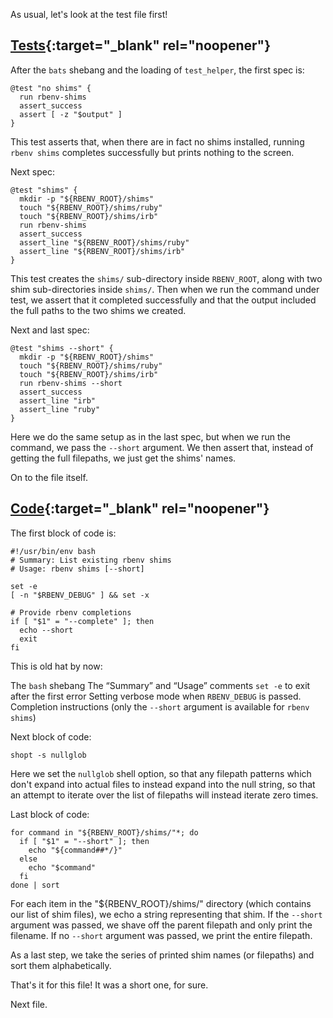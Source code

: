 As usual, let's look at the test file first!

## [Tests](https://github.com/rbenv/rbenv/blob/c4395e58201966d9f90c12bd6b7342e389e7a4cb/test/shims.bats){:target="_blank" rel="noopener"}

After the `bats` shebang and the loading of `test_helper`, the first spec is:

```
@test "no shims" {
  run rbenv-shims
  assert_success
  assert [ -z "$output" ]
}
```

This test asserts that, when there are in fact no shims installed, running `rbenv shims` completes successfully but prints nothing to the screen.

Next spec:

```
@test "shims" {
  mkdir -p "${RBENV_ROOT}/shims"
  touch "${RBENV_ROOT}/shims/ruby"
  touch "${RBENV_ROOT}/shims/irb"
  run rbenv-shims
  assert_success
  assert_line "${RBENV_ROOT}/shims/ruby"
  assert_line "${RBENV_ROOT}/shims/irb"
}
```

This test creates the `shims/` sub-directory inside `RBENV_ROOT`, along with two shim sub-directories inside `shims/`.  Then when we run the command under test, we assert that it completed successfully and that the output included the full paths to the two shims we created.

Next and last spec:

```
@test "shims --short" {
  mkdir -p "${RBENV_ROOT}/shims"
  touch "${RBENV_ROOT}/shims/ruby"
  touch "${RBENV_ROOT}/shims/irb"
  run rbenv-shims --short
  assert_success
  assert_line "irb"
  assert_line "ruby"
}
```

Here we do the same setup as in the last spec, but when we run the command, we pass the `--short` argument.  We then assert that, instead of getting the full filepaths, we just get the shims' names.

On to the file itself.

## [Code](https://github.com/rbenv/rbenv/blob/c4395e58201966d9f90c12bd6b7342e389e7a4cb/libexec/rbenv-shims){:target="_blank" rel="noopener"}

The first block of code is:

```
#!/usr/bin/env bash
# Summary: List existing rbenv shims
# Usage: rbenv shims [--short]

set -e
[ -n "$RBENV_DEBUG" ] && set -x

# Provide rbenv completions
if [ "$1" = "--complete" ]; then
  echo --short
  exit
fi
```

This is old hat by now:

The `bash` shebang
The “Summary” and “Usage” comments
`set -e` to exit after the first error
Setting verbose mode when `RBENV_DEBUG` is passed.
Completion instructions (only the `--short` argument is available for `rbenv shims`)

Next block of code:

```
shopt -s nullglob
```

Here we set the `nullglob` shell option, so that any filepath patterns which don't expand into actual files to instead expand into the null string, so that an attempt to iterate over the list of filepaths will instead iterate zero times.

Last block of code:

```
for command in "${RBENV_ROOT}/shims/"*; do
  if [ "$1" = "--short" ]; then
    echo "${command##*/}"
  else
    echo "$command"
  fi
done | sort
```

For each item in the "${RBENV_ROOT}/shims/" directory (which contains our list of shim files), we echo a string representing that shim.  If the `--short` argument was passed, we shave off the parent filepath and only print the filename.  If no `--short` argument was passed, we print the entire filepath.

As a last step, we take the series of printed shim names (or filepaths) and sort them alphabetically.

That's it for this file!  It was a short one, for sure.

Next file.
